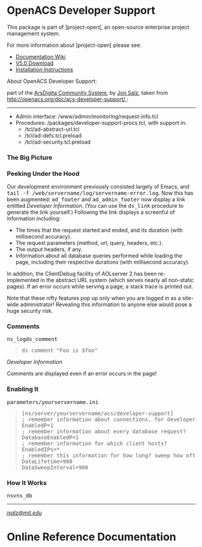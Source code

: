 # OpenACS Developer Support
This package is part of ]project-open[, an open-source enterprise project management system.

For more information about ]project-open[ please see:
* [Documentation Wiki](http://www.project-open.com/en/)
* [V5.0 Download](https://sourceforge.net/projects/project-open/files/project-open/V5.0/)
* [Installation Instructions](http://www.project-open.com/en/list-installers)

About OpenACS Developer Support:

<p>part of the <a href="http://openacs.org/doc/acs-developer-support/">ArsDigita Community System</a>, by <a href="mailto:jsalz@mit.edu">Jon Salz</a>, taken from <a href="http://openacs.org/doc/acs-developer-support/">http://openacs.org/doc/acs-developer-support/<span class="external"> </span></a>: <p><hr /><ul><li>Admin interface: /www/admin/monitoring/request-info.tcl<li>Procedures: /packages/developer-support-procs.tcl, with support in: <ul><li>/tcl/ad-abstract-url.tcl<li>/tcl/ad-defs.tcl.preload<li>/tcl/ad-security.tcl.preload</ul></ul><h3>The Big Picture </h3><h3>Peeking Under the Hood </h3><p>Our development environment previously consisted largely of Emacs, and <tt>tail -f /web/servername/log/servername-error.log</tt>. Now this has been augmented: <tt>ad_footer</tt> and <tt>ad_admin_footer</tt> now display a link entitled <em>Developer Information</em>. (You can use the <tt>ds_link</tt> procedure to generate the link yourself.) Following the link displays a screenful of information including: <ul><li>The times that the request started and ended, and its duration (with millisecond accuracy).<li>The request parameters (method, url, query, headers, etc.).<li>The output headers, if any.<li>Information about all database queries performed while loading the page, including their respective durations (with millisecond accuracy).</ul><p>In addition, the ClientDebug facility of AOLserver 2 has been re-implemented in the abstract URL system (which serves nearly all non-static pages). If an error occurs while serving a page, a stack trace is printed out. <p>Note that these nifty features pop up only when you are logged in as a site-wide administrator! Revealing this information to anyone else would pose a huge security risk. <h3>Comments </h3><tt>ns_log</tt><tt>ds_comment</tt><blockquote><pre>ds_comment &quot;Foo is $foo&quot;</pre></blockquote><em>Developer Information</em><p>Comments are displayed even if an error occurs in the page! <h3>Enabling It </h3><tt>parameters/yourservername.ini</tt><blockquote><pre>[ns/server/yourservername/acs/developer-support]
; remember information about connections, for developers&#39; benefit?
EnabledP=1
; remember information about every database request?
DatabaseEnabledP=1
; remember information for which client hosts?
EnabledIPs=*
; remember this information for how long? sweep how often? (in seconds)
DataLifetime=900
DataSweepInterval=900</pre></blockquote><h3>How It Works </h3><tt>nsv</tt><tt>ns_db</tt><hr /><address><a href="mailto:jsalz@mit.edu">jsalz@mit.edu</a></address><p>

# Online Reference Documentation


